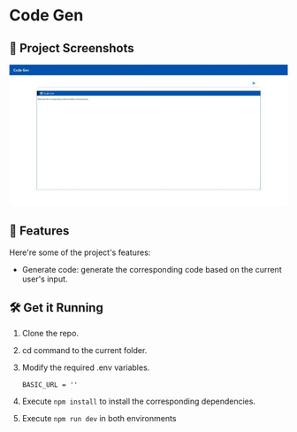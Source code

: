 # Code Gen

## 📸 Project Screenshots

![project-screenshot](../../assets/img/codeGen_ui_init.jpg)

## 🧐 Features

Here're some of the project's features:

- Generate code: generate the corresponding code based on the current user's input.

## 🛠️ Get it Running

1. Clone the repo.

2. cd command to the current folder.

3. Modify the required .env variables.
   ```
   BASIC_URL = ''
   ```
4. Execute `npm install` to install the corresponding dependencies.

5. Execute `npm run dev` in both environments
